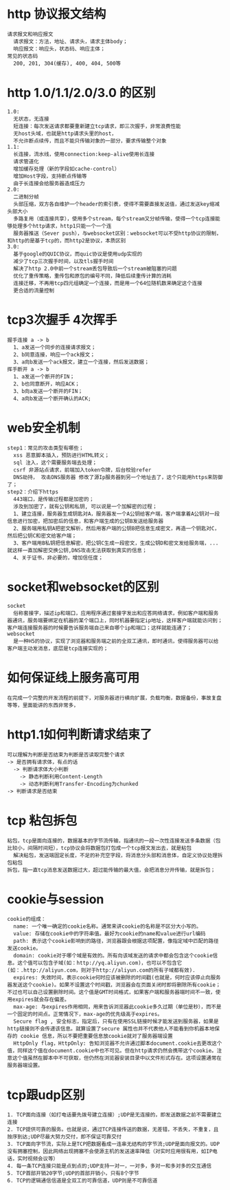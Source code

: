 # http 协议报文结构  
    请求报文和响应报文   
      请求报文：方法，地址、请求头，请求主体body；  
      响应报文：响应头，状态码、响应主体；  
    常见的状态码  
      200, 201, 304(缓存), 400, 404, 500等  
# http 1.0/1.1/2.0/3.0 的区别  
    1.0:  
      无状态，无连接  
      短连接：每次发送请求都要重新建立tcp请求，即三次握手，非常浪费性能  
      无host头域，也就是http请求头里的host，  
      不允许断点续传，而且不能只传输对象的一部分，要求传输整个对象  
    1.1:  
      长连接，流水线，使用connection:keep-alive使用长连接  
      请求管道化  
      增加缓存处理（新的字段如cache-control）  
      增加Host字段，支持断点传输等  
      由于长连接会给服务器造成压力  
    2.0:   
      二进制分帧  
      头部压缩，双方各自维护一个header的索引表，使得不需要直接发送值，通过发送key缩减头部大小  
      多路复用（或连接共享），使用多个stream，每个stream又分帧传输，使得一个tcp连接能够处理多个http请求，http1只能一个一个连 
      服务器推送（Sever push），与websocket区别：websocket可以不受http协议的限制，和http的是基于tcp的，而http2是协议，本质区别  
    3.0:    
      基于google的QUIC协议，而quic协议是使用udp实现的  
      减少了tcp三次握手时间，以及tls握手时间  
      解决了http 2.0中前一个stream丢包导致后一个stream被阻塞的问题  
      优化了重传策略，重传包和原包的编号不同，降低后续重传计算的消耗  
      连接迁移，不再用tcp四元组确定一个连接，而是用一个64位随机数来确定这个连接  
      更合适的流量控制  
  
# tcp3次握手 4次挥手  
    握手连接 a -> b    
      1、a发送一个同步的连接请求报文；  
      2、b同意连接，响应一个ack报文；  
      3、a向b发送一个ack报文，建立一个连接，然后发送数据；  
    挥手断开 a -> b    
      1、a发送一个断开的FIN；  
      2、b也同意断开，响应ACK；  
      3、b向a发送一个断开的FIN；  
      4、a向b发送一个断开确认的ACK;  
  
# web安全机制  
    step1：常见的攻击类型有哪些；  
      xss 恶意脚本插入，预防进行HTML转义；  
      sql 注入，这个需要服务端去处理；  
      csrf 非源站点请求，前端加入token令牌，后台校验refer  
      DNS劫持， 攻击DNS服务器 修改了源Ip服务器到另一个地址去了，这个只能用https来防御了；  
    step2：介绍下https  
      443端口，是传输过程都是加密的；  
      涉及到加密了，就有公钥和私钥, 可以说是一个加解密的过程；  
      1、建立连接，服务器生成钥匙对A，服务器发一个A公钥给客户端，客户端拿着A公钥对一段信息进行加密，把加密后的信息，和客户端生成的公钥B发送给服务器  
      2、服务端用私钥A把密文解析，然后用客户端的公钥B把信息生成密文，再造一个钥匙对C，然后把公钥C和密文给客户端；  
      3、客户端用B私钥把信息解密，把公钥C生成一段密文，生成公钥D和密文发给服务端，...就这样一直加解密交换公钥,DNS攻击无法获取到真实的信息；  
      4、关于证书，非必要的，增加信任度；  
  
# socket和websocket的区别  
    socket  
      俗称套接字，描述ip和端口，应用程序通过套接字发出和应答网络请求，例如客户端和服务器通讯，服务端要绑定在机器的某个端口上，同时机器要指定ip地址，这样客户端就能访问到；客户端连接服务器的时候要告诉服务端自己来自哪个ip和端口；这样就能连通了；  
    websocket  
      是一种H5的协议，实现了浏览器和服务端之前的全双工通讯，即时通讯，使得服务器可以给客户端主动发消息，底层是tcp连接实现的；  
  
# 如何保证线上服务高可用  
    在完成一个完整的开发流程的前提下，对服务器进行横向扩展，负载均衡，数据备份，事故复盘等等，里面能讲的东西非常多，  
  
# http1.1如何判断请求结束了  
    可以理解为判断是否结束为判断是否读取完整个请求  
    -> 是否拥有请求体，有点的话  
      -> 判断请求体大小判断  
        -> 静态判断利用Content-Length  
        -> 动态判断利用Transfer-Encoding为chunked  
    -> 判断请求是否结束  
    
# tcp 粘包拆包  
    粘包，tcp是面向连接的，数据基本的字节流传输，指通讯的一段一次性连接发送多条数据（包比较小，间隔时间短），tcp协议会将数据包打包成一个tcp报文发出去，就是粘包  
      解决粘包，发送端固定长度，不足的补充空字段，将消息分头部和消息体，自定义协议处理拆包粘包  
    拆包，指一直tcp消息发送数据过大，超过能传输的最大值，会把消息分开传输，就是拆包；  

# cookie与session
    cookie的组成：
      name: 一个唯一确定的cookie名称。通常来讲cookie的名称是不区分大小写的。
      value: 存储在cookie中的字符串值。最好为cookie的name和value进行url编码
      path: 表示这个cookie影响到的路径，浏览器跟会根据这项配置，像指定域中匹配的路径发送cookie。
      domain: cookie对于哪个域是有效的。所有向该域发送的请求中都会包含这个cookie信息。这个值可以包含子域(如：http://yq.aliyun.com)，也可以不包含它(如：.http://aliyun.com，则对于http://aliyun.com的所有子域都有效).
      expires: 失效时间，表示cookie何时应该被删除的时间戳(也就是，何时应该停止向服务器发送这个cookie)。如果不设置这个时间戳，浏览器会在页面关闭时即将删除所有cookie；不过也可以自己设置删除时间。这个值是GMT时间格式，如果客户端和服务器端时间不一致，使用expires就会存在偏差。
      max-age: 与expires作用相同，用来告诉浏览器此cookie多久过期（单位是秒），而不是一个固定的时间点。正常情况下，max-age的优先级高于expires。
      Secure flag , 安全标志，指定后，只有在使用SSL链接时候才能发送到服务器，如果是http链接则不会传递该信息。就算设置了secure 属性也并不代表他人不能看到你机器本地保存的 cookie 信息，所以不要把重要信息放cookie就对了服务器端设置
      HttpOnly flag，HttpOnly: 告知浏览器不允许通过脚本document.cookie去更改这个值，同样这个值在document.cookie中也不可见。但在http请求仍然会携带这个cookie。注意这个值虽然在脚本中不可获取，但仍然在浏览器安装目录中以文件形式存在。这项设置通常在服务器端设置。

# tcp跟udp区别
    1. TCP面向连接（如打电话要先拨号建立连接）;UDP是无连接的，即发送数据之前不需要建立连接
    2. TCP提供可靠的服务。也就是说，通过TCP连接传送的数据，无差错，不丢失，不重复，且按序到达;UDP尽最大努力交付，即不保证可靠交付
    3. TCP面向字节流，实际上是TCP把数据看成一连串无结构的字节流;UDP是面向报文的。UDP没有拥塞控制，因此网络出现拥塞不会使源主机的发送速率降低（对实时应用很有用，如IP电话，实时视频会议等）
    4. 每一条TCP连接只能是点到点的;UDP支持一对一，一对多，多对一和多对多的交互通信
    5. TCP首部开销20字节;UDP的首部开销小，只有8个字节
    6. TCP的逻辑通信信道是全双工的可靠信道，UDP则是不可靠信道